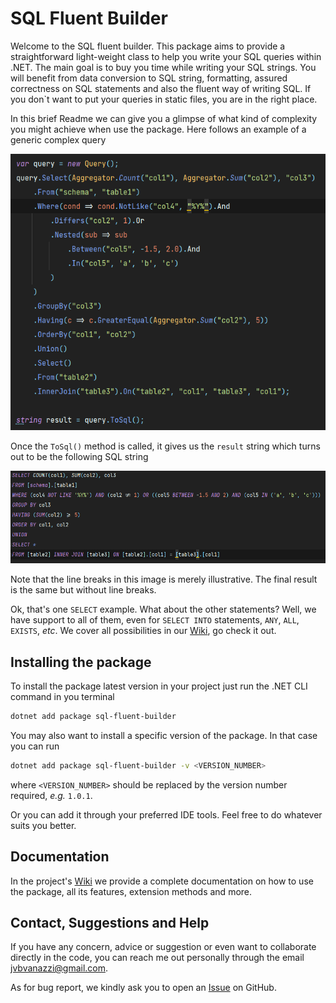 # SQL Fluent Builder

Welcome to the SQL fluent builder. This package aims to provide a straightforward light-weight class to help you write your SQL queries within .NET.
The main goal is to buy you time while writing your SQL strings. 
You will benefit from data conversion to SQL string, formatting, assured correctness on SQL statements and also the fluent way of writing SQL. If you don`t want to put your queries in static files, you are in the right place. 

In this brief Readme we can give you a glimpse of what kind of complexity you might achieve when use the package. Here follows an example of a generic complex query

![Complex query code example](Assets/example-complex-query-code.png "Code example of the package")

Once the `ToSql()` method is called, it gives us the `result` string which turns out to be the following SQL
string

![Complex query sql example](Assets/example-complex-query-sql.png)

Note that the line breaks in this image is merely illustrative. The final result is the same but without line breaks.

Ok, that's one `SELECT` example. What about the other statements? Well, we have support to all of them, even for `SELECT INTO` statements, `ANY`, `ALL`, `EXISTS`, *etc*. 
We cover all possibilities in our [Wiki](https://github.com/Johnvanazzi/sql-fluent-builder/wiki), go check it out.

## Installing the package
To install the package latest version in your project just run the .NET CLI command in you terminal
~~~bash
dotnet add package sql-fluent-builder
~~~

You may also want to install a specific version of the package. In that case you can run
~~~bash
dotnet add package sql-fluent-builder -v <VERSION_NUMBER>
~~~

where `<VERSION_NUMBER>` should be replaced by the version number required, *e.g.* `1.0.1`.

Or you can add it through your preferred IDE tools. Feel free to do whatever suits you better.

## Documentation
In the project's [Wiki](https://github.com/Johnvanazzi/sql-fluent-builder/wiki) we provide a complete documentation on how to use the package, all its features, extension methods and more.

## Contact, Suggestions and Help
If you have any concern, advice or suggestion or even want to collaborate directly in the code, you can reach me out personally through the email jvbvanazzi@gmail.com.

As for bug report, we kindly ask you to open an [Issue](https://github.com/Johnvanazzi/sql-fluent-builder/issues) on GitHub.
